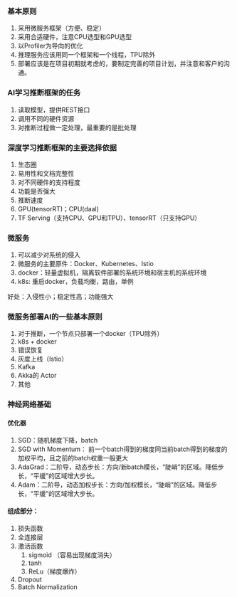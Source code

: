 ### 基本原则
1. 采用微服务框架（方便、稳定）
2. 采用合适硬件，注意CPU选型和GPU选型
3. 以Profiler为导向的优化
4. 推理服务应该用同一个框架和一个线程，TPU除外
5. 部署应该是在项目初期就考虑的，要制定完善的项目计划，并注意和客户的沟通。


### AI学习推断框架的任务
1. 读取模型，提供REST接口
2. 调用不同的硬件资源
3. 对推断过程做一定处理，最重要的是批处理


### 深度学习推断框架的主要选择依据
1. 生态圈
2. 易用性和文档完整性
3. 对不同硬件的支持程度
4. 功能是否强大
5. 推断速度
6. GPU(tensorRT)；CPU(daal)
7. TF Serving（支持CPU、GPU和TPU）、tensorRT（只支持GPU） 


### 微服务
1. 可以减少对系统的侵入
2. 微服务的主要原件：Docker、Kubernetes、Istio
3. docker：轻量虚拟机，隔离软件部署的系统环境和宿主机的系统环境
4. k8s: 重启docker，负载均衡，路由，单例

好处：入侵性小；稳定性高；功能强大


### 微服务部署AI的一些基本原则
1. 对于推断，一个节点只部署一个docker（TPU除外）
2. k8s + docker
3. 错误恢复
4. 灰度上线（Istio）
5. Kafka
6. Akka的 Actor
7. 其他


### 神经网络基础

#### 优化器
1. SGD：随机梯度下降，batch
2. SGD with Momentum： 前一个batch得到的梯度同当前batch得到的梯度的加权平均，且之前的batch权重一般更大
3. AdaGrad：二阶导，动态步长：方向/新batch模长，“陡峭”的区域。降低步长，“平缓”的区域增大步长。
4. Adam：二阶导，动态加权步长：方向/加权模长，“陡峭”的区域。降低步长，“平缓”的区域增大步长。

#### 组成部分：
1. 损失函数
2. 全连接层
3. 激活函数
    1. sigmoid （容易出现梯度消失）
    2. tanh
    3. ReLu（梯度爆炸）
4. Dropout
5. Batch Normalization